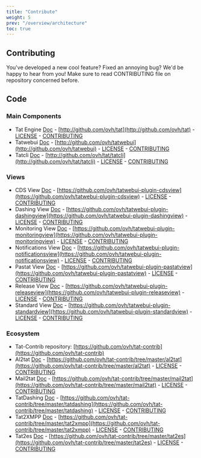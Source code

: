 ```yaml
---
title: "Contribute"
weight: 5
prev: "/overview/architecture"
toc: true
---
```


## Contributing

You've developed a new cool feature? Fixed an annoying bug? We'd be happy
to hear from you! Make sure to read CONTRIBUTING file on repository concerned before.

## Code

### Main Components
* Tat Engine [Doc](/engine/) - [http://github.com/ovh/tat](http://github.com/ovh/tat) - [LICENSE](http://github.com/ovh/tat/blob/master/LICENSE) - [CONTRIBUTING](http://github.com/ovh/tat/blob/master/CONTRIBUTING.md)
* Tatwebui [Doc](/tatwebui/) - [http://github.com/ovh/tatwebui](http://github.com/ovh/tatwebui) - [LICENSE](http://github.com/ovh/tatwebui/blob/master/LICENSE) - [CONTRIBUTING](http://github.com/ovh/tatwebui/blob/master/CONTRIBUTING.md)
* Tatcli [Doc](/tatcli/) - [http://github.com/ovh/tat/tatcli](http://github.com/ovh/tat/tatcli) - [LICENSE](http://github.com/ovh/tat/tatcli/blob/master/LICENSE) - [CONTRIBUTING](http://github.com/ovh/tat/tatcli/blob/master/CONTRIBUTING.md)


### Views

* CDS View [Doc](/tatwebui/cdsview/) - [https://github.com/ovh/tatwebui-plugin-cdsview](https://github.com/ovh/tatwebui-plugin-cdsview) - [LICENSE](https://github.com/ovh/tatwebui-plugin-cdsview/blob/master/LICENSE) - [CONTRIBUTING](https://github.com/ovh/tatwebui-plugin-cdsview/blob/master/CONTRIBUTING.md)
* Dashing View [Doc](/tatwebui/dashingview/) - [https://github.com/ovh/tatwebui-plugin-dashingview](https://github.com/ovh/tatwebui-plugin-dashingview) - [LICENSE](https://github.com/ovh/tatwebui-plugin-dashingview/blob/master/LICENSE) - [CONTRIBUTING](https://github.com/ovh/tatwebui-plugin-dashingview/blob/master/CONTRIBUTING.md)
* Monitoring View [Doc](/tatwebui/monitoringview/) - [https://github.com/ovh/tatwebui-plugin-monitoringview](https://github.com/ovh/tatwebui-plugin-monitoringview) - [LICENSE](https://github.com/ovh/tatwebui-plugin-monitoringview/blob/master/LICENSE) - [CONTRIBUTING](https://github.com/ovh/tatwebui-plugin-monitoringview/blob/master/CONTRIBUTING.md)
* Notifications View [Doc](/tatwebui/notificationsview/)  - [https://github.com/ovh/tatwebui-plugin-notificationsview](https://github.com/ovh/tatwebui-plugin-notificationsview) - [LICENSE](https://github.com/ovh/tatwebui-plugin-notificationsview/blob/master/LICENSE) - [CONTRIBUTING](https://github.com/ovh/tatwebui-plugin-notificationsview/blob/master/CONTRIBUTING.md)
* Pastat View [Doc](/tatwebui/pastatview/) - [https://github.com/ovh/tatwebui-plugin-pastatview](https://github.com/ovh/tatwebui-plugin-pastatview) - [LICENSE](https://github.com/ovh/tatwebui-plugin-pastatview/blob/master/LICENSE) - [CONTRIBUTING](https://github.com/ovh/tatwebui-plugin-pastatview/blob/master/CONTRIBUTING.md)
* Release View [Doc](/tatwebui/releaseview/) - [https://github.com/ovh/tatwebui-plugin-releaseview](https://github.com/ovh/tatwebui-plugin-releaseview) - [LICENSE](https://github.com/ovh/tatwebui-plugin-releaseview/blob/master/LICENSE) - [CONTRIBUTING](https://github.com/ovh/tatwebui-plugin-releaseview/blob/master/CONTRIBUTING.md)
* Standard View [Doc](/tatwebui/standardview/) - [https://github.com/ovh/tatwebui-plugin-standardview](https://github.com/ovh/tatwebui-plugin-standardview) - [LICENSE](https://github.com/ovh/tatwebui-plugin-standardview/blob/master/LICENSE) - [CONTRIBUTING](https://github.com/ovh/tatwebui-plugin-standardview/blob/master/CONTRIBUTING.md)

### Ecosystem

* Tat-Contrib repository: [https://github.com/ovh/tat-contrib](https://github.com/ovh/tat-contrib)
* Al2tat [Doc](/ecosystem/al2tat/) - [https://github.com/ovh/tat-contrib/tree/master/al2tat](https://github.com/ovh/tat-contrib/tree/master/al2tat) - [LICENSE](https://github.com/ovh/tat-contrib/blob/master/al2tat/LICENSE) - [CONTRIBUTING](https://github.com/ovh/tat-contrib/blob/master/al2tat/CONTRIBUTING.md)
* Mail2tat [Doc](/ecosystem/mail2tat/) - [https://github.com/ovh/tat-contrib/tree/master/mail2tat](https://github.com/ovh/tat-contrib/tree/master/mail2tat) - [LICENSE](https://github.com/ovh/tat-contrib/blob/master/mail2tat/LICENSE) - [CONTRIBUTING](https://github.com/ovh/tat-contrib/blob/master/mail2tat/CONTRIBUTING.md)
* TatDashing [Doc](/ecosystem/tatdashing/) - [https://github.com/ovh/tat-contrib/tree/master/tatdashing](https://github.com/ovh/tat-contrib/tree/master/tatdashing) - [LICENSE](https://github.com/ovh/tat-contrib/blob/master/tatdashing/LICENSE) - [CONTRIBUTING](https://github.com/ovh/tat-contrib/blob/master/tatdashing/CONTRIBUTING.md)
* Tat2XMPP [Doc](/ecosystem/tat2xmpp/) - [https://github.com/ovh/tat-contrib/tree/master/tat2xmpp](https://github.com/ovh/tat-contrib/tree/master/tat2xmpp) - [LICENSE](https://github.com/ovh/tat-contrib/blob/master/tat2xmpp/LICENSE) - [CONTRIBUTING](https://github.com/ovh/tat-contrib/blob/master/tat2xmpp/CONTRIBUTING.md)
* Tat2es [Doc](/ecosystem/tat2es/) - [https://github.com/ovh/tat-contrib/tree/master/tat2es](https://github.com/ovh/tat-contrib/tree/master/tat2es) - [LICENSE](https://github.com/ovh/tat-contrib/blob/master/tat2es/LICENSE) - [CONTRIBUTING](https://github.com/ovh/tat-contrib/blob/master/tat2es/CONTRIBUTING.md)
